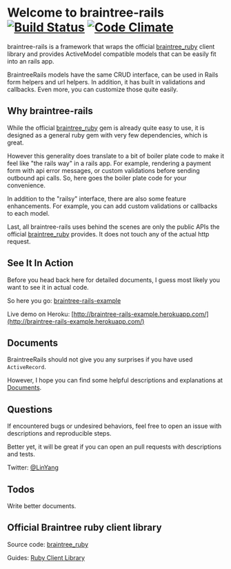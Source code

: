 # Welcome to braintree-rails [![Build Status](https://secure.travis-ci.org/lyang/braintree-rails.png)](http://travis-ci.org/lyang/braintree-rails) [![Code Climate](https://codeclimate.com/github/lyang/braintree-rails.png)](https://codeclimate.com/github/lyang/braintree-rails)
braintree-rails is a framework that wraps the official [braintree_ruby](https://github.com/braintree/braintree_ruby) client library and provides ActiveModel compatible models that can be easily fit into an rails app.

BraintreeRails models have the same CRUD interface, can be used in Rails form helpers and url helpers. In addition, it has built in validations and callbacks. Even more, you can customize those quite easily.

## Why braintree-rails
While the official [braintree_ruby](https://github.com/braintree/braintree_ruby) gem is already quite easy to use, it is designed as a general ruby gem with very few dependencies, which is great.

However this generality does translate to a bit of boiler plate code to make it feel like "the rails way" in a rails app. For example, rendering a payment form with api error messages, or custom validations before sending outbound api calls. So, here goes the boiler plate code for your convenience.

In addition to the "railsy" interface, there are also some feature enhancements. For example, you can add custom validations or callbacks to each model.

Last, all braintree-rails uses behind the scenes are only the public APIs the official [braintree_ruby](https://github.com/braintree/braintree_ruby) provides. It does not touch any of the actual http request.

## See It In Action
Before you head back here for detailed documents, I guess most likely you want to see it in actual code.

So here you go: [braintree-rails-example](https://github.com/lyang/braintree-rails-example)

Live demo on Heroku: [http://braintree-rails-example.herokuapp.com/](http://braintree-rails-example.herokuapp.com/)

## Documents
BraintreeRails should not give you any surprises if you have used `ActiveRecord`.

However, I hope you can find some helpful descriptions and explanations at [Documents](https://github.com/lyang/braintree-rails/wiki).

## Questions
If encountered bugs or undesired behaviors, feel free to open an issue with descriptions and reproducible steps.

Better yet, it will be great if you can open an pull requests with descriptions and tests.

Twitter: [@LinYang](https://twitter.com/LinYang)

## Todos
Write better documents.

## Official Braintree ruby client library
Source code: [braintree_ruby](https://github.com/braintree/braintree_ruby)

Guides: [Ruby Client Library](https://www.braintreepayments.com/docs/ruby)
